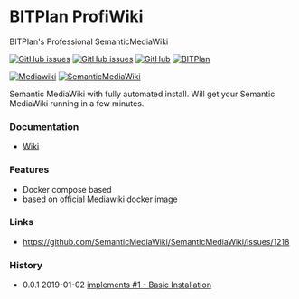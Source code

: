# BITPlan ProfiWiki
BITPlan's Professional SemanticMediaWiki

[![GitHub issues](https://img.shields.io/github/issues/BITPlan/ProfiWiki.svg)](https://github.com/BITPlan/ProfiWiki/issues)
[![GitHub issues](https://img.shields.io/github/issues-closed/BITPlan/ProfiWiki.svg)](https://github.com/BITPlan/ProfiWiki/issues/?q=is%3Aissue+is%3Aclosed)
[![GitHub](https://img.shields.io/github/license/BITPlan/ProfiWiki.svg)](https://www.apache.org/licenses/LICENSE-2.0)
[![BITPlan](http://wiki.bitplan.com/images/wiki/thumb/3/38/BITPlanLogoFontLessTransparent.png/198px-BITPlanLogoFontLessTransparent.png)](http://www.bitplan.com)

[![Mediawiki](https://upload.wikimedia.org/wikipedia/commons/thumb/a/a3/MediaWiki_logo_1.png/128px-MediaWiki_logo_1.png)](https://www.mediawiki.org/wiki/MediaWiki)
[![SemanticMediaWiki](http://semantic-mediawiki.org/w/images/7/7c/SMW_logo_142px.png)](http://www.semantic-mediawiki.org/)

Semantic MediaWiki with fully automated install. 
Will get your Semantic MediaWiki running in a few minutes.

### Documentation
* [Wiki](http://www.bitplan.com/ProfiWiki)
### Features
* Docker compose based
* based on official Mediawiki docker image
### Links 
* https://github.com/SemanticMediaWiki/SemanticMediaWiki/issues/1218
### History
* 0.0.1 2019-01-02 [implements #1 - Basic Installation](https://github.com/BITPlan/ProfiWiki/issues/1)
